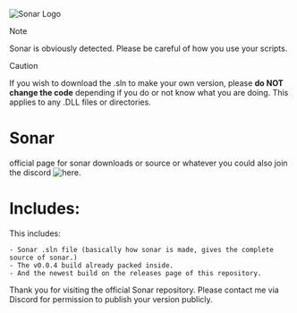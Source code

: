 ![Sonar Logo](https://github.com/user-attachments/assets/b403b25e-f721-4ea7-bbe1-be573c9a3602)

> [!NOTE]
> Sonar is obviously detected. Please be careful of how you use your scripts.

> [!CAUTION]
> If you wish to download the .sln to make your own version, please **do NOT change the code**
> depending if you do or not know what you are doing. This applies to any .DLL files or directories.

# Sonar
official page for sonar downloads or source or whatever
you could also join the discord ![here.](https://dsc.gg/industries)

# Includes:
This includes:
```
- Sonar .sln file (basically how sonar is made, gives the complete source of sonar.)
- The v0.0.4 build already packed inside.
- And the newest build on the releases page of this repository.

```
Thank you for visiting the official Sonar repository.
Please contact me via Discord for permission to publish your version publicly.
